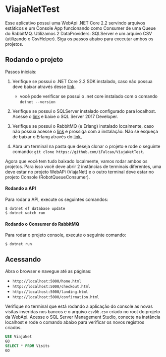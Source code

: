 # ViajaNetTest

Esse aplicativo possui uma WebApi .NET Core 2.2 servindo arquivos estáticos e um Console App funcionando como Consumer
de uma Queue do RabbitMQ. Utilizamos 2 DataProviders: SQLServer e um arquivo CSV (utilizando o CsvHelper). 
Siga os passos abaixo para executar ambos os projetos.


## Rodando o projeto

Passos iniciais:

1. Verifique se possui o .NET Core 2.2 SDK instalado, caso não possua deve baixar através desse [link](https://dotnet.microsoft.com/download/dotnet-core/2.2).

    - você pode verificar se possui o .net core instalado com o comando `dotnet --version`
2. Verifique se possui o SQLServer instalado configurado para localhost. Acesse o [link](https://www.microsoft.com/pt-br/sql-server/sql-server-downloads) e baixe o SQL Server 2017 Developer.
   
3. Verifique se possui o RabbitMQ (e Erlang) instalado localmente, caso não possua acesse o [link](https://www.rabbitmq.com/install-windows.html) e prossiga com a instalação.
   Não se esqueça de baixar o Erlang através do [link.](http://www.erlang.org/downloads)

4. Abra um terminal na pasta que deseja clonar o projeto e rode o seguinte comando: `git clone https://github.com/iFalcao/ViajaNetTest`.

Agora que você tem tudo baixado localmente, vamos rodar ambos os projetos. 
Para isso você deve abrir 2 instâncias de terminais diferentes, uma deve estar no projeto WebAPi (ViajaNet) e o outro
terminal deve estar no projeto Console (RobotQueueConsumer).

#### Rodando a API

Para rodar a API, execute os seguintes comandos:

```terminal
$ dotnet ef database update
$ dotnet watch run
```

#### Rodando o Consumer do RabbitMQ

Para rodar o projeto console, execute o seguinte comando:

```terminal
$ dotnet run
```

## Acessando

Abra o browser e navegue até as páginas: 
- `http://localhost:5000/home.html`
- `http://localhost:5000/checkout.html`
- `http://localhost:5000/landing.html` 
- `http://localhost:5000/confirmation.html`

Verifique no terminal que está rodando a aplicação do console as novas visitas inseridas nos bancos e o arquivo `csvDb.csv` criado 
no root do projeto da WebApi. Acesse o SQL Server Management Studio, conecte na instância localhost e rode o comando abaixo para 
verificar os novos registros criados.
```sql
USE ViajaNet
GO
SELECT * FROM Visits
GO
```
